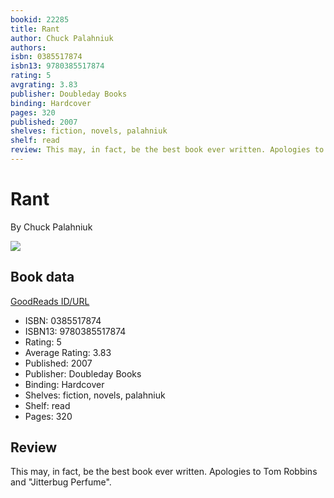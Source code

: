 ```yaml
---
bookid: 22285
title: Rant
author: Chuck Palahniuk
authors: 
isbn: 0385517874
isbn13: 9780385517874
rating: 5
avgrating: 3.83
publisher: Doubleday Books
binding: Hardcover
pages: 320
published: 2007
shelves: fiction, novels, palahniuk
shelf: read
review: This may, in fact, be the best book ever written. Apologies to Tom Robbins and "Jitterbug Perfume".
---
```


# Rant

By Chuck Palahniuk

![](https://i.gr-assets.com/images/S/compressed.photo.goodreads.com/books/1388248283l/22285.jpg)

## Book data

[GoodReads ID/URL](https://www.goodreads.com/book/show/22285)

- ISBN: 0385517874
- ISBN13: 9780385517874
- Rating: 5
- Average Rating: 3.83
- Published: 2007
- Publisher: Doubleday Books
- Binding: Hardcover
- Shelves: fiction, novels, palahniuk
- Shelf: read
- Pages: 320

## Review

This may, in fact, be the best book ever written. Apologies to Tom Robbins and "Jitterbug Perfume".

